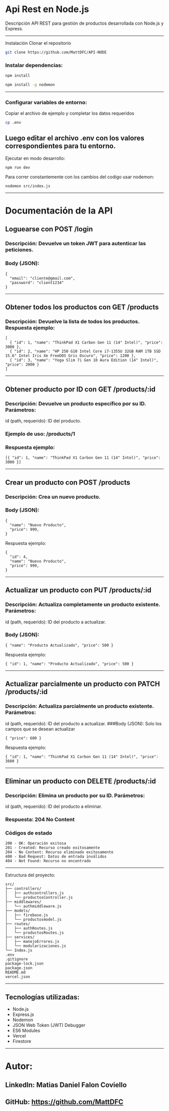 # Api Rest en Node.js
Descripción
API REST para gestión de productos desarrollada con Node.js y Express.

------------------------------------------------------------
Instalación
Clonar el repositorio

```bash
git clone https://github.com/MattDFC/API-NODE
```

### Instalar dependencias:
```bash
npm install
```
```bash
npm install -g nodemon
```
------------------------------------------------------------
### Configurar variables de entorno:

Copiar el archivo de ejemplo y completar los datos requeridos
```bash
cp .env
```
Luego editar el archivo .env con los valores correspondientes para tu entorno.
------------------------------------------------------------

Ejecutar en modo desarrollo:
```
npm run dev
```
Para correr constantemente con los cambios del codigo usar nodemon:
```
nodemon src/index.js
```
------------------------------------------------------------
# Documentación de la API

## Loguearse con POST /login
### Descripción: Devuelve un token JWT para autenticar las peticiones.
### Body (JSON):
```
{
  "email": "cliente@gmail.com",
  "password": "client1234"
}
```
------------------------------------------------------------

## Obtener todos los productos con  GET /products
### Descripción: Devuelve la lista de todos los productos. Respuesta ejemplo:
```
[
  { "id": 1, "name": "ThinkPad X1 Carbon Gen 11 (14" Intel)", "price": 3000 },
  { "id": 2, "name": "HP 250 G10 Intel Core i7-1355U 32GB RAM 1TB SSD 15.6" Intel Iris Xe FreeDOS Gris Oscuro", "price": 1200 },
  { "id": 3, "name": "Yoga Slim 7i Gen 10 Aura Edition (14" Intel)", "price": 2000 }
]
```
------------------------------------------------------------

## Obtener producto por ID con GET /products/:id

### Descripción: Devuelve un producto específico por su ID. Parámetros:
id (path, requerido): ID del producto.
### Ejemplo de uso: /products/1
### Respuesta ejemplo:
```
[{ "id": 1, "name": "ThinkPad X1 Carbon Gen 11 (14" Intel)", "price": 3000 }]
```

------------------------------------------------------------

## Crear un producto con POST /products
### Descripción: Crea un nuevo producto.
### Body (JSON):
```
{
  "name": "Nuevo Producto",
  "price": 999,
}
```
Respuesta ejemplo:
```
{
  "id": 4,
  "name": "Nuevo Producto",
  "price": 999,
}
```
------------------------------------------------------------

## Actualizar un producto con PUT /products/:id
### Descripción: Actualiza completamente un producto existente. Parámetros:
id (path, requerido): ID del producto a actualizar.
### Body (JSON):
```
{ "name": "Producto Actualizado", "price": 500 }
```
Respuesta ejemplo:
```
{ "id": 1, "name": "Producto Actualizado", "price": 500 }
```

------------------------------------------------------------

## Actualizar parcialmente un producto con PATCH /products/:id
### Descripción: Actualiza parcialmente un producto existente. Parámetros:
id (path, requerido): ID del producto a actualizar.
###Body (JSON): Solo los campos que se desean actualizar
```
{ "price": 600 }
```
Respuesta ejemplo:
```
{ "id": 1, "name": "ThinkPad X1 Carbon Gen 11 (14" Intel)", "price": 3600 }
```

------------------------------------------------------------

## Eliminar un producto con DELETE /products/:id
### Descripción: Elimina un producto por su ID. Parámetros:
id (path, requerido): ID del producto a eliminar.
### Respuesta: 204 No Content

### Códigos de estado
```
200 - OK: Operación exitosa
201 - Created: Recurso creado exitosamente
204 - No Content: Recurso eliminado exitosamente
400 - Bad Request: Datos de entrada inválidos
404 - Not Found: Recurso no encontrado
```
------------------------------------------------------------

Estructura del proyecto:
```
src/
├── controllers/
│   ├── authcontrollers.js
│   └── productosController.js
├── middlewares/
│   └── authmiddleware.js
├── models/
│   ├── firebase.js
│   └── productosmodel.js
├── routes/
│   ├── authRoutes.js
│   └── productosRoutes.js
├── services/
│   ├── manejoErrores.js
│   └── modularizaciones.js
└── Index.js
.env
.gitignore
package-lock.json
package.json
README.md
vercel.json
```
------------------------------------------------------------

## Tecnologías utilizadas:
- Node.js
- Express.js
- Nodemon
- JSON Web Token (JWT) Debugger
- ES6 Modules
- Vercel
- Firestore

------------------------------------------------------------

# Autor:
## Linkedln: Matias Daniel Falon Coviello
## GitHub: https://github.com/MattDFC
